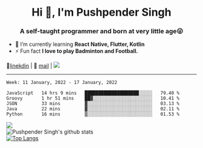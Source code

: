 <h1 align="center">Hi 👋, I'm Pushpender Singh</h1>
<h3 align="center">A self-taught programmer and born at very little age😜</h3>

- 🌱 I’m currently learning **React Native, Flutter, Kotlin**
- ⚡ Fun fact **I love to play Badminton and Football.**

👔[linekdin](https://www.linkedin.com/in/pushpender-singh-240061202/) | 📧 [mail](mailto:pushpendersingh@p2devs.com) | ![](https://komarev.com/ghpvc/?username=pushpender-singh-ap&color=blue)


---

<!--START_SECTION:waka-->
```text
Week: 11 January, 2022 - 17 January, 2022

JavaScript   14 hrs 9 mins   ████████████████████░░░░░   79.40 % 
Groovy       1 hr 51 mins    ██▓░░░░░░░░░░░░░░░░░░░░░░   10.41 % 
JSON         33 mins         ▓░░░░░░░░░░░░░░░░░░░░░░░░   03.13 % 
Java         22 mins         ▓░░░░░░░░░░░░░░░░░░░░░░░░   02.11 % 
Python       16 mins         ▒░░░░░░░░░░░░░░░░░░░░░░░░   01.53 % 
```
<!--END_SECTION:waka-->

<img align="left" src="https://github-readme-streak-stats.herokuapp.com/?user=pushpender-singh-ap&theme=dark" /></br>
![Pushpender Singh's github stats](https://github-readme-stats.vercel.app/api?username=pushpender-singh-ap&show_icons=true&theme=radical&count_private=true)</br>
[![Top Langs](https://github-readme-stats.vercel.app/api/top-langs/?username=pushpender-singh-ap&theme=radical)](https://github.com/pushpender-singh-ap/github-readme-stats)
